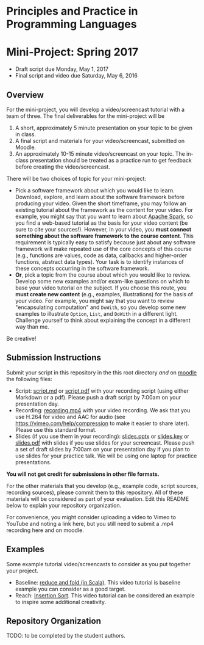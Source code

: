 # Principles and Practice in Programming Languages

# Mini-Project: Spring 2017

- Draft script due Monday, May 1, 2017
- Final script and video due Saturday, May 6, 2016

## Overview

For the mini-project, you will develop a video/screencast tutorial with a team of three. The final deliverables for the mini-project will be

1. A short, approximately 5 minute presentation on your topic to be given in class.
2. A final script and materials for your video/screencast, submitted on Moodle.
3. An approximately 10-15 minute video/screencast on your topic. The in-class presentation should be treated as a practice run to get feedback before creating the video/screencast.

There will be two choices of topic for your mini-project:

- Pick a software framework about which you would like to learn. Download, explore, and learn about the software framework before producing your video. Given the short timeframe, you may follow an existing tutorial about the framework as the content for your video. For example, you might say that you want to learn about [Apache Spark](http://spark.apache.org/), so you find a web-based tutorial as the basis for your video content (be sure to cite your sources!). However, in your video, you **must connect something about the software framework to the course content**. This requirement is typically easy to satisfy because just about any software framework will make repeated use of the core concepts of this course (e.g., functions are values, code as data, callbacks and higher-order functions, abstract data types). Your task is to identify instances of these concepts occurring in the software framework.
- **Or**, pick a topic from the course about which you would like to review. Develop some new examples and/or exam-like questions on which to base your video tutorial on the subject. If you choose this route, you **must create new content** (e.g., examples, illustrations) for the basis of your video. For example, you might say that you want to review "encapsulating computation" and `DoWith`, so you develop some new examples to illustrate `Option`, `List`, and `DoWith` in a different light. Challenge yourself to think about explaining the concept in a different way than me.

Be creative!

## Submission Instructions

Submit your script in this repository in the this root directory *and* on [moodle](https://moodle.cs.colorado.edu) the following files:

- Script: [script.md](script.md) or [script.pdf](script.pdf) with your recording script (using either Markdown or a pdf). Please push a draft script by 7:00am on your presentation day. 
- Recording: [recording.mp4](recording.mp4) with your video recording. We ask that you use H.264 for video and AAC for audio (see https://vimeo.com/help/compression to make it easier to share later). Please use this standard format.
- Slides (if you use them in your recording): [slides.pptx](slides.pptx) or [slides.key](slides.key) or [slides.pdf](slides.pdf) with slides if you use slides for your screencast. Please push a set of draft slides by 7:00am on your presentation day if you plan to use slides for your practice talk. We will be using one laptop for practice presentations.

**You will not get credit for submissions in other file formats.**

For the other materials that you develop (e.g., example code, script sources, recording sources), please commit them to this repository. All of these materials will be considered as part of your evaluation. Edit this README below to explain your repository organization.

For convenience, you might consider uploading a video to Vimeo to YouTube and noting a link here, but you still need to submit a .mp4 recording here and on moodle.

## Examples

Some example tutorial video/screencasts to consider as you put together your project.

- Baseline: [reduce and fold (in Scala)](https://www.youtube.com/watch?v=bnOTEfNEQzw). This video tutorial is baseline example you can consider as a good target.
- Reach: [Insertion Sort](https://www.youtube.com/watch?v=DFG-XuyPYUQ). This video tutorial can be considered an example to inspire some additional creativity.

## Repository Organization

TODO: to be completed by the student authors.
